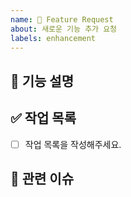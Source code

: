 ```yaml
---
name: 🚀 Feature Request
about: 새로운 기능 추가 요청
labels: enhancement
---
```


## 🚀 기능 설명

<!-- 추가하고 싶은 기능을 설명해주세요. -->

## ✅ 작업 목록

- [ ] 작업 목록을 작성해주세요.

## 📌 관련 이슈

<!-- #이슈번호 -->
